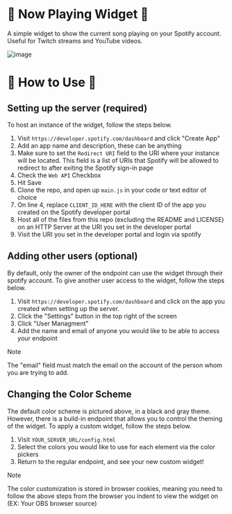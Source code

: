 # 🎵 Now Playing Widget 🎵

A simple widget to show the current song playing on your Spotify account. Useful for Twitch streams and YouTube videos.

![image](https://github.com/user-attachments/assets/9fa2cb0a-c0ac-46c7-8dcc-1deede7ae816)

# 🚀 How to Use 🚀

## Setting up the server (required)

To host an instance of the widget, follow the steps below.

1. Visit `https://developer.spotify.com/dashboard` and click "Create App"
2. Add an app name and description, these can be anything
3. Make sure to set the `Redirect URI` field to the URI where your instance will be located. This field is a list of URIs that Spotify will be allowed to redirect to after exiting the Spotify sign-in page
4. Check the `Web API` Checkbox
5. Hit Save
6. Clone the repo, and open up `main.js` in your code or text editor of choice
7. On line 4, replace `CLIENT_ID_HERE` with the client ID of the app you created on the Spotify developer portal
8. Host all of the files from this repo (excluding the README and LICENSE) on an HTTP Server at the URI you set in the developer portal
9. Visit the URI you set in the developer portal and login via spotify

## Adding other users (optional)

By default, only the owner of the endpoint can use the widget through their spotify account. To give another user access to the widget, follow the steps below.

1. Visit `https://developer.spotify.com/dashboard` and click on the app you created when setting up the server.
2. Click the "Settings" button in the top right of the screen
3. Click "User Managment"
4. Add the name and email of anyone you would like to be able to access your endpoint

> [!NOTE]  
> The "email" field must match the email on the account of the person whom you are trying to add.

## Changing the Color Scheme
The default color scheme is pictured above, in a black and gray theme. However, there is a build-in endpoint that allows you to control the theming of the widget. To apply a custom widget, follow the steps below.
1. Visit `YOUR_SERVER_URL/config.html`
2. Select the colors you would like to use for each element via the color pickers
3. Return to the regular endpoint, and see your new custom widget!

> [!NOTE]  
> The color customization is stored in browser cookies, meaning you need to follow the above steps from the browser you indent to view the widget on (EX: Your OBS browser source)
